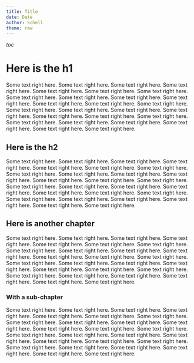 ```yaml
---
title: Title
date: Date
author: Schell
theme: raw
---
```


$toc$

Here is the h1
============== 
Some text right here. Some text right here. Some text right here. Some text right here. Some text right here. Some text right here. Some text right here. Some text right here. Some text right here. Some text right here. Some text right here. Some text right here. Some text right here. Some text right here. Some text right here. Some text right here. Some text right here. Some text right here. Some text right here. Some text right here. Some text right here. Some text right here. Some text right here. Some text right here. Some text right here. Some text right here. Some text right here. 

Here is the h2
--------------
Some text right here. Some text right here. Some text right here. Some text right here. Some text right here. Some text right here. Some text right here. Some text right here. Some text right here. Some text right here. Some text right here. Some text right here. Some text right here. Some text right here. Some text right here. Some text right here. Some text right here. Some text right here. Some text right here. Some text right here. Some text right here. Some text right here. Some text right here. Some text right here. Some text right here. Some text right here. Some text right here. 

Here is another chapter
-----------------------
Some text right here. Some text right here. Some text right here. Some text right here. Some text right here. Some text right here. Some text right here. Some text right here. Some text right here. Some text right here. Some text right here. Some text right here. Some text right here. Some text right here. Some text right here. Some text right here. Some text right here. Some text right here. Some text right here. Some text right here. Some text right here. Some text right here. Some text right here. Some text right here. Some text right here. Some text right here. Some text right here. 

### With a sub-chapter
Some text right here. Some text right here. Some text right here. Some text right here. Some text right here. Some text right here. Some text right here. Some text right here. Some text right here. Some text right here. Some text right here. Some text right here. Some text right here. Some text right here. Some text right here. Some text right here. Some text right here. Some text right here. Some text right here. Some text right here. Some text right here. Some text right here. Some text right here. Some text right here. Some text right here. Some text right here. Some text right here. 
